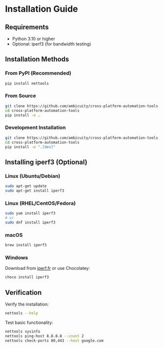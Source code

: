 # Installation Guide

## Requirements

- Python 3.10 or higher
- Optional: iperf3 (for bandwidth testing)

## Installation Methods

### From PyPI (Recommended)

```bash
pip install nettools
```

### From Source

```bash
git clone https://github.com/ambicuity/cross-platform-automation-tools.git
cd cross-platform-automation-tools
pip install -e .
```

### Development Installation

```bash
git clone https://github.com/ambicuity/cross-platform-automation-tools.git
cd cross-platform-automation-tools
pip install -e ".[dev]"
```

## Installing iperf3 (Optional)

### Linux (Ubuntu/Debian)
```bash
sudo apt-get update
sudo apt-get install iperf3
```

### Linux (RHEL/CentOS/Fedora)
```bash
sudo yum install iperf3
# or
sudo dnf install iperf3
```

### macOS
```bash
brew install iperf3
```

### Windows
Download from [iperf.fr](https://iperf.fr/iperf-download.php) or use Chocolatey:
```bash
choco install iperf3
```

## Verification

Verify the installation:

```bash
nettools --help
```

Test basic functionality:

```bash
nettools sysinfo
nettools ping-host 8.8.8.8 --count 2
nettools check-ports 80,443 --host google.com
```